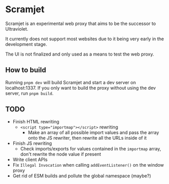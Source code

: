 # Scramjet

Scramjet is an experimental web proxy that aims to be the successor to Ultraviolet.

It currently does not support most websites due to it being very early in the development stage.

The UI is not finalized and only used as a means to test the web proxy.

## How to build

Running `pnpm dev` will build Scramjet and start a dev server on localhost:1337. If you only want to build the proxy without using the dev server, run `pnpm build`.

## TODO

- Finish HTML rewriting
  - `<script type="importmap"></script>` rewriting
    - Make an array of all possible import values and pass the array onto the JS rewriter, then rewrite all the URLs inside of it
- Finish JS rewriting
  - Check imports/exports for values contained in the `importmap` array, don't rewrite the node value if present
- Write client APIs
- Fix `Illegal Invocation` when calling `addEventListener()` on the window proxy
- Get rid of ESM builds and pollute the global namespace (maybe?)
